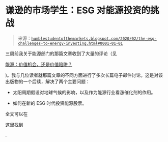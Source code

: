 <!--yml

类别：未分类

日期：2024-05-18 02:21:14

-->

# 谦逊的市场学生：ESG 对能源投资的挑战

> 来源：[`humblestudentofthemarkets.blogspot.com/2020/02/the-esg-challenges-to-energy-investing.html#0001-01-01`](https://humblestudentofthemarkets.blogspot.com/2020/02/the-esg-challenges-to-energy-investing.html#0001-01-01)

三周前我关于能源部门的那篇文章收到了大量的评论（见

[能源：价值机会，还是价值陷阱？](https://humblestudentofthemarkets.com/2020/01/18/energy-value-opportunity-or-value-trap/)

)。我与几位读者就那篇文章的不同方面进行了多次长篇电子邮件讨论。这是对该出版物的一个后续，解决了两个主要问题：

+   太阳周期假设对地球气候的影响，以及作为能源行业看涨催化剂的作用。

+   如何在新的 ESG 时代投资能源股票。

全文可以在

[这里](https://humblestudentofthemarkets.com/2020/02/10/esg-challenges-to-energy-investing/)找到

.
